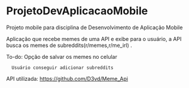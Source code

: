 # ProjetoDevAplicacaoMobile
Projeto mobile para disciplina de Desenvolvimento de Aplicação Mobile

Aplicação que recebe memes de uma API e exibe para o usuário, a API busca os memes de subreddits(r/memes,r/me_irl) .

To-do:
      Opção de salvar os memes no celular
      
      Usuário conseguir adicionar subreddits

API utilizada: https://github.com/D3vd/Meme_Api
